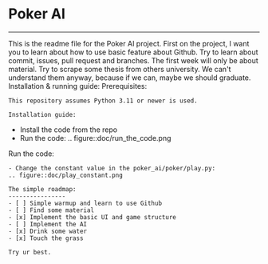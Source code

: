 # Poker AI
----------------
This is the readme file for the Poker AI project. First on the project, I want you to learn about how to use basic feature about Github. Try to learn about commit, issues, pull request and branches. The first week will only be about material. Try to scrape some thesis from others university. We can't understand them anyway, because if we can, maybe we should graduate. 
Installation & running guide:
Prerequisites:
~~~~~~~~~~~
This repository assumes Python 3.11 or newer is used.

Installation guide:
~~~~~~~~~~~
- Install the code from the repo
- Run the code:
.. figure::doc/run_the_code.png

Run the code:
~~~~~~~~~~~
- Change the constant value in the poker_ai/poker/play.py:
.. figure::doc/play_constant.png

The simple roadmap:
----------------
- [ ] Simple warmup and learn to use Github
- [ ] Find some material
- [x] Implement the basic UI and game structure
- [ ] Implement the AI
- [x] Drink some water
- [x] Touch the grass

Try ur best.

